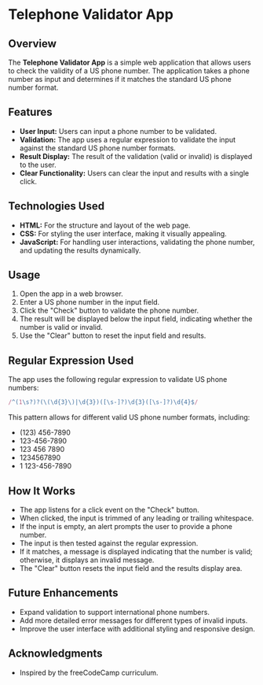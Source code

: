 # Telephone Validator App

## Overview

The **Telephone Validator App** is a simple web application that allows users to check the validity of a US phone number. The application takes a phone number as input and determines if it matches the standard US phone number format.

## Features

- **User Input:** Users can input a phone number to be validated.
- **Validation:** The app uses a regular expression to validate the input against the standard US phone number formats.
- **Result Display:** The result of the validation (valid or invalid) is displayed to the user.
- **Clear Functionality:** Users can clear the input and results with a single click.

## Technologies Used

- **HTML:** For the structure and layout of the web page.
- **CSS:** For styling the user interface, making it visually appealing.
- **JavaScript:** For handling user interactions, validating the phone number, and updating the results dynamically.

## Usage

1. Open the app in a web browser.
2. Enter a US phone number in the input field.
3. Click the "Check" button to validate the phone number.
4. The result will be displayed below the input field, indicating whether the number is valid or invalid.
5. Use the "Clear" button to reset the input field and results.

## Regular Expression Used

The app uses the following regular expression to validate US phone numbers:

```javascript
/^(1\s?)?(\(\d{3}\)|\d{3})([\s-]?)\d{3}([\s-]?)\d{4}$/
```

This pattern allows for different valid US phone number formats, including:
- (123) 456-7890
- 123-456-7890
- 123 456 7890
- 1234567890
- 1 123-456-7890

## How It Works

- The app listens for a click event on the "Check" button.
- When clicked, the input is trimmed of any leading or trailing whitespace.
- If the input is empty, an alert prompts the user to provide a phone number.
- The input is then tested against the regular expression.
- If it matches, a message is displayed indicating that the number is valid; otherwise, it displays an invalid message.
- The "Clear" button resets the input field and the results display area.

## Future Enhancements

- Expand validation to support international phone numbers.
- Add more detailed error messages for different types of invalid inputs.
- Improve the user interface with additional styling and responsive design.


## Acknowledgments

- Inspired by the freeCodeCamp curriculum.
